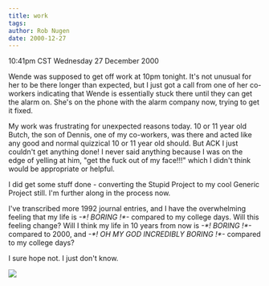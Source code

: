 ```yaml
---
title: work
tags: 
author: Rob Nugen
date: 2000-12-27
---
```


<title>stuck</title>
<p class=date>10:41pm CST Wednesday 27 December 2000</p>

<p>Wende was supposed to get off work at 10pm tonight.  It's not
unusual for her to be there longer than expected, but I just got a
call from one of her co-workers indicating that Wende is essentially
stuck there until they can get the alarm on.  She's on the phone with
the alarm company now, trying to get it fixed.</p>

<p>My work was frustrating for unexpected reasons today.  10 or 11
year old Butch, the son of Dennis, one of my co-workers, was there and
acted like any good and normal quizzical 10 or 11 year old should.
But ACK I just couldn't get anything done!  I never said anything
because I was on the edge of yelling at him, "get the fuck out of my
face!!!" which I didn't think would be appropriate or helpful.</p>

<p>I did get some stuff done - converting the Stupid Project to my
cool Generic Project still.  I'm further along in the process now.</p>

<p>I've transcribed more 1992 journal entries, and I have the
overwhelming feeling that my life is <em>-*! BORING !*-</em> compared
to my college days.  Will this feeling change?  Will I think my life
in 10 years from now is <em>-*! BORING !*-</em> compared to 2000, and
<em>-*! OH MY GOD INCREDIBLY BORING !*-</em> compared to my college
days?</p>

<p>I sure hope not.  I just don't know.</p>

<p><img src='/images/rob/wL-ROB.gif'/></p>

